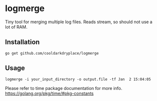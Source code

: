 # logmerge
Tiny tool for merging multiple log files. Reads stream, so should not use a lot of RAM.

## Installation
`go get github.com/cooldarkdryplace/logmerge`

## Usage
`logmerge -i your_input_directory -o output.file -tf Jan  2 15:04:05`

Please refer to time package documentation for more info.
https://golang.org/pkg/time/#pkg-constants
